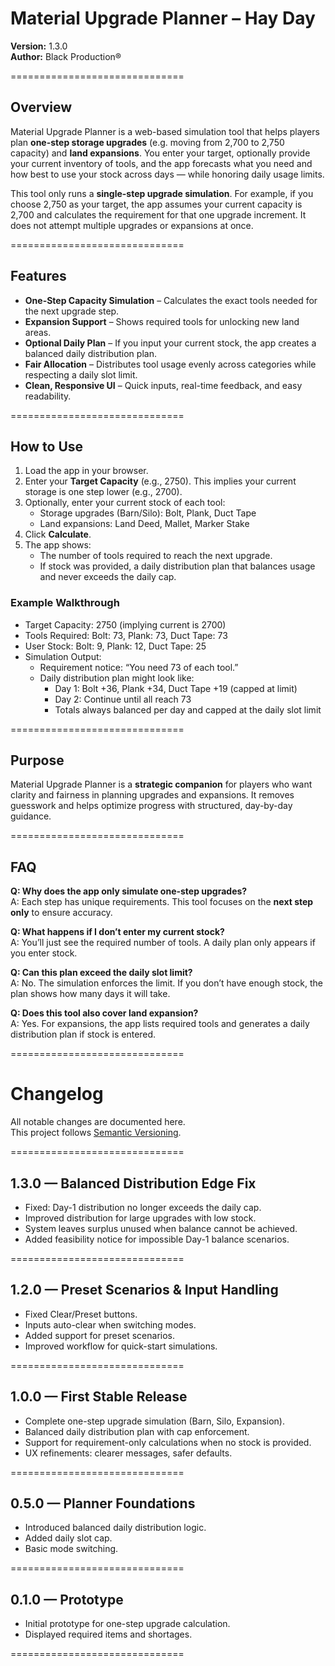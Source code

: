 # Material Upgrade Planner – Hay Day  
**Version:** 1.3.0  
**Author:** Black Production®  

==============================  

## Overview  
Material Upgrade Planner is a web-based simulation tool that helps players plan **one-step storage upgrades** (e.g. moving from 2,700 to 2,750 capacity) and **land expansions**. You enter your target, optionally provide your current inventory of tools, and the app forecasts what you need and how best to use your stock across days — while honoring daily usage limits.  

This tool only runs a **single-step upgrade simulation**. For example, if you choose 2,750 as your target, the app assumes your current capacity is 2,700 and calculates the requirement for that one upgrade increment. It does not attempt multiple upgrades or expansions at once.  

==============================  

## Features  
- **One-Step Capacity Simulation** – Calculates the exact tools needed for the next upgrade step.  
- **Expansion Support** – Shows required tools for unlocking new land areas.  
- **Optional Daily Plan** – If you input your current stock, the app creates a balanced daily distribution plan.  
- **Fair Allocation** – Distributes tool usage evenly across categories while respecting a daily slot limit.  
- **Clean, Responsive UI** – Quick inputs, real-time feedback, and easy readability.  

==============================  

## How to Use  
1. Load the app in your browser.  
2. Enter your **Target Capacity** (e.g., 2750). This implies your current storage is one step lower (e.g., 2700).  
3. Optionally, enter your current stock of each tool:  
   - Storage upgrades (Barn/Silo): Bolt, Plank, Duct Tape  
   - Land expansions: Land Deed, Mallet, Marker Stake  
4. Click **Calculate**.  
5. The app shows:  
   - The number of tools required to reach the next upgrade.  
   - If stock was provided, a daily distribution plan that balances usage and never exceeds the daily cap.  

### Example Walkthrough  
- Target Capacity: 2750 (implying current is 2700)  
- Tools Required: Bolt: 73, Plank: 73, Duct Tape: 73  
- User Stock: Bolt: 9, Plank: 12, Duct Tape: 25  
- Simulation Output:  
  - Requirement notice: “You need 73 of each tool.”  
  - Daily distribution plan might look like:  
    - Day 1: Bolt +36, Plank +34, Duct Tape +19 (capped at limit)  
    - Day 2: Continue until all reach 73  
    - Totals always balanced per day and capped at the daily slot limit  

==============================  

## Purpose  
Material Upgrade Planner is a **strategic companion** for players who want clarity and fairness in planning upgrades and expansions. It removes guesswork and helps optimize progress with structured, day-by-day guidance.  

==============================  

## FAQ  

**Q: Why does the app only simulate one-step upgrades?**  
A: Each step has unique requirements. This tool focuses on the **next step only** to ensure accuracy.  

**Q: What happens if I don’t enter my current stock?**  
A: You’ll just see the required number of tools. A daily plan only appears if you enter stock.  

**Q: Can this plan exceed the daily slot limit?**  
A: No. The simulation enforces the limit. If you don’t have enough stock, the plan shows how many days it will take.  

**Q: Does this tool also cover land expansion?**  
A: Yes. For expansions, the app lists required tools and generates a daily distribution plan if stock is entered.  

==============================  

# Changelog  

All notable changes are documented here.  
This project follows [Semantic Versioning](https://semver.org/).  

==============================  

## 1.3.0 — Balanced Distribution Edge Fix  
- Fixed: Day-1 distribution no longer exceeds the daily cap.  
- Improved distribution for large upgrades with low stock.  
- System leaves surplus unused when balance cannot be achieved.  
- Added feasibility notice for impossible Day-1 balance scenarios.  

==============================  

## 1.2.0 — Preset Scenarios & Input Handling  
- Fixed Clear/Preset buttons.  
- Inputs auto-clear when switching modes.  
- Added support for preset scenarios.  
- Improved workflow for quick-start simulations.  

==============================  

## 1.0.0 — First Stable Release  
- Complete one-step upgrade simulation (Barn, Silo, Expansion).  
- Balanced daily distribution plan with cap enforcement.  
- Support for requirement-only calculations when no stock is provided.  
- UX refinements: clearer messages, safer defaults.  

==============================  

## 0.5.0 — Planner Foundations  
- Introduced balanced daily distribution logic.  
- Added daily slot cap.  
- Basic mode switching.  

==============================  

## 0.1.0 — Prototype  
- Initial prototype for one-step upgrade calculation.  
- Displayed required items and shortages.  

==============================